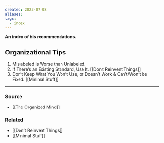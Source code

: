 ```yaml
---
created: 2023-07-08
aliases: 
tags:
  - index
---
```

**An index of his recommendations.**

## Organizational Tips

1. Mislabeled is Worse than Unlabeled. 
2. If There’s an Existing Standard, Use It. [[Don’t Reinvent Things]] 
3. Don’t Keep What You Won’t Use, or Doesn’t Work & Can’t/Won’t be Fixed. [[Minimal Stuff]] 

---

### Source
- [[The Organized Mind]]

### Related
- [[Don’t Reinvent Things]]
- [[Minimal Stuff]]